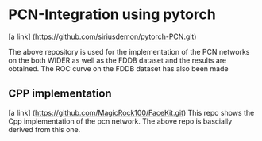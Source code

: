 # PCN-Integration using pytorch
[a link] (https://github.com/siriusdemon/pytorch-PCN.git)

The above repository is used for the implementation of the PCN networks on the both WIDER as well as the FDDB dataset and the results are obtained.
The ROC curve on the FDDB dataset has also been made

## CPP implementation
[a link] (https://github.com/MagicRock100/FaceKit.git)
This repo shows the Cpp implementation of the pcn network.
The above repo is bascially derived from this one.
